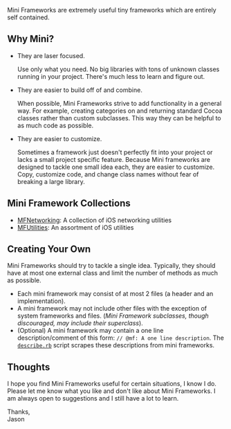 Mini Frameworks are extremely useful tiny frameworks which are entirely self contained.



Why Mini?
---------

- They are laser focused.

  Use only what you need. No big libraries with tons of unknown classes running in your project. There's much less to learn and figure out.
  
- They are easier to build off of and combine.

  When possible, Mini Frameworks strive to add functionality in a general way. For example, creating categories on and returning standard Cocoa classes rather than custom subclasses. This way they can be helpful to as much code as possible.

- They are easier to customize.
  
  Sometimes a framework just doesn't perfectly fit into your project or lacks a small project specific feature. Because Mini frameworks are designed to tackle one small idea each, they are easier to customize. Copy, customize code, and change class names without fear of breaking a large library.



Mini Framework Collections
--------------------------

- [MFNetworking](https://github.com/jasongregori/MFNetworking): A collection of iOS networking utilities
- [MFUtilities](https://github.com/jasongregori/MFUtilities): An assortment of iOS utilities



Creating Your Own
-----------------

Mini Frameworks should try to tackle a single idea. Typically, they should have at most one external class and limit the number of methods as much as possible.

- Each mini framework may consist of at most 2 files (a header and an implementation).
- A mini framework may not include other files with the exception of system frameworks and files. (*Mini Framework subclasses, though discouraged, may include their superclass*).
- (Optional) A mini framework may contain a one line description/comment of this form: `// @mf: A one line description`. The [`describe.rb`](https://github.com/jasongregori/mini-frameworks/blob/master/describe.rb) script scrapes these descriptions from mini frameworks.



Thoughts
--------

I hope you find Mini Frameworks useful for certain situations, I know I do. Please let me know what you like and don't like about Mini Frameworks. I am always open to suggestions and I still have a lot to learn.

Thanks,  
Jason







